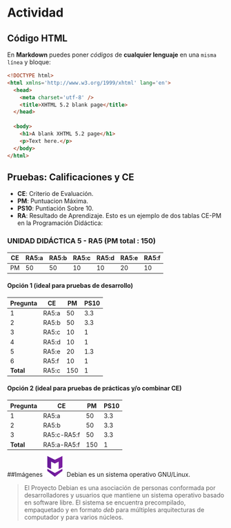 # Actividad
## Código HTML
En **Markdown** puedes poner *códigos*  de **cualquier lenguaje** en una `misma línea` y bloque:
```html
<!DOCTYPE html>
<html xmlns='http://www.w3.org/1999/xhtml' lang='en'>
  <head>
    <meta charset='utf-8' />
    <title>XHTML 5.2 blank page</title>
  </head>

  <body>
    <h1>A blank XHTML 5.2 page</h1>
    <p>Text here.</p>
  </body>
</html>
``` 
## Pruebas: Calificaciones y CE
* **CE**: Criterio de Evaluación.
* **PM**: Puntuacion Máxima.
* **PS10**: Puntiación Sobre 10.
* **RA**: Resultado de Aprendizaje.
Esto es un ejemplo de dos tablas CE-PM en la Programación Didáctica:
### UNIDAD DIDÁCTICA 5 - RA5 (PM total : 150)
CE|RA5:a|RA5:b|RA5:c|RA5:d|RA5:e|RA5:f
---|---|---|---|---|---|---
PM|50|50|10|10|20|10
#### Opción 1 (ideal para pruebas de desarrollo)
Pregunta|CE|PM|PS10
---|---|---|---
1|RA5:a|50|3.3
2|RA5:b|50|3.3
3|RA5:c|10|1
4|RA5:d|10|1
5|RA5:e|20|1.3
6|RA5:f|10|1
**Total**|RA5:c|150|1
#### Opción 2 (ideal para pruebas de prácticas y/o combinar CE)
Pregunta|CE|PM|PS10
---|---|---|---
1|RA5:a|50|3.3
2|RA5:b|50|3.3
3|RA5:c-RA5:f|50|3.3
**Total**|RA5:a-RA5:f|150|1
##Imágenes
![alt text](https://github.com/adam-p/markdown-here/raw/master/src/common/images/icon48.png "Logo Title Text 1")
Debian es un sistema operativo GNU/Linux.
>El Proyecto Debian es una asociación de personas conformada por desarrolladores y usuarios que mantiene un sistema
>operativo basado en software libre. El sistema se encuentra precompilado, empaquetado y en formato *deb* para
>múltiples arquitecturas de computador y para varios núcleos.

